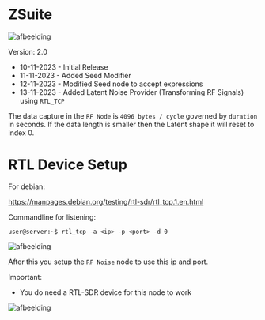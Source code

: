 # ZSuite

![afbeelding](https://github.com/TheBarret/ZSuite/assets/25234371/309a5f2c-81cb-496c-bb79-a34b56d08807)


Version: 2.0
- 10-11-2023 - Initial Release
- 11-11-2023 - Added Seed Modifier
- 12-11-2023 - Modified Seed node to accept expressions
- 13-11-2023 - Added Latent Noise Provider (Transforming RF Signals) using `RTL_TCP`

The data capture in the `RF Node` is `4096 bytes / cycle` governed by `duration` in seconds.
If the data length is smaller then the Latent shape it will reset to index 0.

# RTL Device Setup

For debian:

https://manpages.debian.org/testing/rtl-sdr/rtl_tcp.1.en.html

Commandline for listening:

```user@server:~$ rtl_tcp -a <ip> -p <port> -d 0```

![afbeelding](https://github.com/TheBarret/ZSuite/assets/25234371/fd5e517c-c3bd-4ad6-a219-c61648bf757c)

After this you setup the `RF Noise` node to use this ip and port.
  
 Important:
 - You do need a RTL-SDR device for this node to work

![afbeelding](https://github.com/TheBarret/ZSuite/assets/25234371/c333f042-ff4c-41f7-9581-c667fe02db82)
